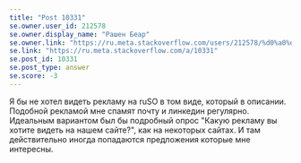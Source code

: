 ```yaml
---
title: "Post 10331"
se.owner.user_id: 212578
se.owner.display_name: "Рашен Беар"
se.owner.link: "https://ru.meta.stackoverflow.com/users/212578/%d0%a0%d0%b0%d1%88%d0%b5%d0%bd-%d0%91%d0%b5%d0%b0%d1%80"
se.link: "https://ru.meta.stackoverflow.com/a/10331"
se.post_id: 10331
se.post_type: answer
se.score: -3
---
```

<p>Я бы не хотел видеть рекламу на ruSO в том виде, который в описании. Подобной рекламой мне спамят почту и линкедин регулярно. Идеальным вариантом был бы подробный опрос "Какую рекламу вы хотите видеть на нашем сайте?", как на некоторых сайтах. И там действительно иногда попадаются предложения которые мне интересны.</p>
